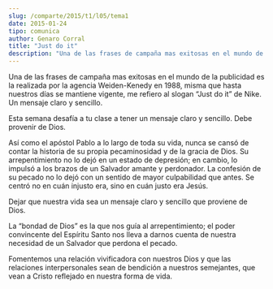 ```yaml
---
slug: /comparte/2015/t1/l05/tema1
date: 2015-01-24
tipo: comunica
author: Genaro Corral
title: "Just do it"
description: "Una de las frases de campaña mas exitosas en el mundo de la publicidad es la  realizada por la agencia Weiden-Kenedy en 1988, misma que hasta nuestros días  se mantiene vigente, me refiero al slogan “Just do it” de Nike. Un mensaje  claro y sencillo. Esta semana desafía a tu c..."
---
```


Una de las frases de campaña mas exitosas en el mundo de la publicidad es la realizada por la agencia Weiden-Kenedy en 1988, misma que hasta nuestros días se mantiene vigente, me refiero al slogan “Just do it” de Nike. Un mensaje claro y sencillo.

Esta semana desafía a tu clase a tener un mensaje claro y sencillo. Debe provenir de Dios.

Así como el apóstol Pablo a lo largo de toda su vida, nunca se cansó de contar la historia de su propia pecaminosidad y de la gracia de Dios. Su arrepentimiento no lo dejó en un estado de depresión; en cambio, lo impulsó a los brazos de un Salvador amante y perdonador. La confesión de su pecado no lo dejó con un sentido de mayor culpabilidad que antes. Se centró no en cuán injusto era, sino en cuán justo era Jesús.

Dejar que nuestra vida sea un mensaje claro y sencillo que proviene de Dios.

La “bondad de Dios” es la que nos guía al arrepentimiento; el poder convincente del Espíritu Santo nos lleva a darnos cuenta de nuestra necesidad de un Salvador que perdona el pecado.

Fomentemos una relación vivificadora con nuestros Dios y que las relaciones interpersonales sean de bendición a nuestros semejantes, que vean a Cristo reflejado en nuestra forma de vida.
